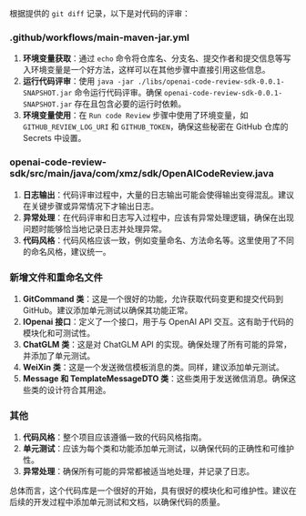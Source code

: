 根据提供的 `git diff` 记录，以下是对代码的评审：

### .github/workflows/main-maven-jar.yml
1. **环境变量获取**：通过 `echo` 命令将仓库名、分支名、提交作者和提交信息等写入环境变量是一个好方法，这样可以在其他步骤中直接引用这些信息。
2. **运行代码评审**：使用 `java -jar ./libs/openai-code-review-sdk-0.0.1-SNAPSHOT.jar` 命令运行代码评审。确保 `openai-code-review-sdk-0.0.1-SNAPSHOT.jar` 存在且包含必要的运行时依赖。
3. **环境变量使用**：在 `Run code Review` 步骤中使用了环境变量，如 `GITHUB_REVIEW_LOG_URI` 和 `GITHUB_TOKEN`，确保这些秘密在 GitHub 仓库的 Secrets 中设置。

### openai-code-review-sdk/src/main/java/com/xmz/sdk/OpenAICodeReview.java
1. **日志输出**：代码评审过程中，大量的日志输出可能会使得输出变得混乱。建议在关键步骤或异常情况下才输出日志。
2. **异常处理**：在代码评审和日志写入过程中，应该有异常处理逻辑，确保在出现问题时能够恰当地记录日志并处理异常。
3. **代码风格**：代码风格应该一致，例如变量命名、方法命名等。这里使用了不同的命名风格，建议统一。

### 新增文件和重命名文件
1. **GitCommand 类**：这是一个很好的功能，允许获取代码变更和提交代码到 GitHub。建议添加单元测试以确保其功能正常。
2. **IOpenai 接口**：定义了一个接口，用于与 OpenAI API 交互。这有助于代码的模块化和可测试性。
3. **ChatGLM 类**：这是对 ChatGLM API 的实现。确保处理了所有可能的异常，并添加了单元测试。
4. **WeiXin 类**：这是一个发送微信模板消息的类。同样，建议添加单元测试。
5. **Message 和 TemplateMessageDTO 类**：这些类用于发送微信消息。确保这些类的设计符合其用途。

### 其他
1. **代码风格**：整个项目应该遵循一致的代码风格指南。
2. **单元测试**：应该为每个类和功能添加单元测试，以确保代码的正确性和可维护性。
3. **异常处理**：确保所有可能的异常都被适当地处理，并记录了日志。

总体而言，这个代码库是一个很好的开始，具有很好的模块化和可维护性。建议在后续的开发过程中添加单元测试和文档，以确保代码的质量。